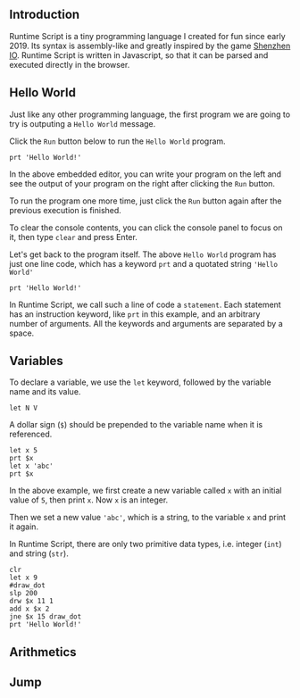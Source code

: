 ## Introduction

Runtime Script is a tiny programming language I created for fun since early 2019.
Its syntax is assembly-like and greatly inspired by the game [Shenzhen IO](https://store.steampowered.com/app/504210/SHENZHEN_IO/).
Runtime Script is written in Javascript, so that it can be parsed and executed directly in the browser.

## Hello World
Just like any other programming language, the first program we are going to try is outputing a `Hello World` message.

Click the `Run` button below to run the `Hello World` program.

```runtime-embedded-box-0-100
prt 'Hello World!'
```


In the above embedded editor, you can write your program on the left and see the output of your program on the right after clicking the `Run` button.

To run the program one more time, just click the `Run` button again after the previous execution is finished.

To clear the console contents, you can click the console panel to focus on it, then type `clear` and press Enter.

Let's get back to the program itself. The above `Hello World` program has just one line code, which has a keyword `prt` and a quotated string `'Hello World'`

```code-block
prt 'Hello World!'
```

In Runtime Script, we call such a line of code a `statement`.
Each statement has an instruction keyword, like `prt` in this example, and an arbitrary number of arguments. All the keywords and arguments are separated by a space.


## Variables
To declare a variable, we use the `let` keyword, followed by the variable name and its value.
```code-block
let N V
```

A dollar sign (`$`) should be prepended to the variable name when it is referenced.

```runtime-embedded-box-0-140
let x 5
prt $x
let x 'abc'
prt $x
```

In the above example, we first create a new variable called `x` with an initial value of `5`, then print `x`. Now `x` is an integer.

Then we set a new value `'abc'`, which is a string, to the variable `x` and print it again.

In Runtime Script, there are only two primitive data types, i.e. integer (`int`) and string (`str`).


```runtime-embedded-box-1-250
clr
let x 9
#draw_dot
slp 200
drw $x 11 1
add x $x 2
jne $x 15 draw_dot
prt 'Hello World!'
```

## Arithmetics

## Jump

